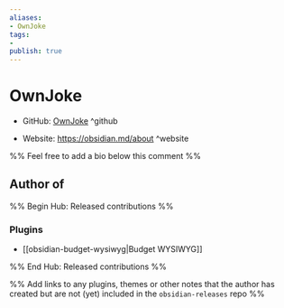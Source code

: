 ```yaml
---
aliases:
- OwnJoke
tags:
- 
publish: true
---
```


# OwnJoke

- GitHub: [OwnJoke](https://github.com/OwnJoke/) ^github
<!-- - Discord: `@` ^discord-->
- Website: <https://obsidian.md/about> ^website
<!-- - [[Publish sites|Publish site]]: ^publish-->

%% Feel free to add a bio below this comment %%


## Author of

%% Begin Hub: Released contributions %%
### Plugins
- [[obsidian-budget-wysiwyg|Budget WYSIWYG]]

%% End Hub: Released contributions %%

%% Add links to any plugins, themes or other notes that the author has created but are not (yet) included in the `obsidian-releases` repo %%

<!--
### Unlisted plugins

- 
-->

<!--
### Others

- 
-->

<!--
## Sponsor this author

- [[GitHub sponsors]]: [Sponsor @OwnJoke on GitHub Sponsors](https://github.com/sponsors/OwnJoke) ^github-sponsor
- [[Buy me a coffee]]: ^buy-me-a-coffee
- [[PayPal]]: ^paypal
- [[Patreon]]: ^patreon

-->

<!--
## Follow this author

- [[YouTube Channels|On YouTube]]: ^youtube
- Twitter: ^twitter
- ...
-->